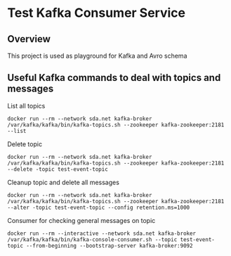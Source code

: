 

# Test Kafka Consumer Service

## Overview
This project is used as playground for Kafka and Avro schema


## Useful Kafka commands to deal with topics and messages

List all topics
```
docker run --rm --network sda.net kafka-broker /var/kafka/kafka/bin/kafka-topics.sh --zookeeper kafka-zookeeper:2181 --list
```

Delete topic
```
docker run --rm --network sda.net kafka-broker /var/kafka/kafka/bin/kafka-topics.sh --zookeeper kafka-zookeeper:2181 --delete -topic test-event-topic
```

Cleanup topic and delete all messages
```
docker run --rm --network sda.net kafka-broker /var/kafka/kafka/bin/kafka-topics.sh --zookeeper kafka-zookeeper:2181 --alter -topic test-event-topic --config retention.ms=1000
```

Consumer for checking general messages on topic
```
docker run --rm --interactive --network sda.net kafka-broker /var/kafka/kafka/bin/kafka-console-consumer.sh --topic test-event-topic --from-beginning --bootstrap-server kafka-broker:9092
```
